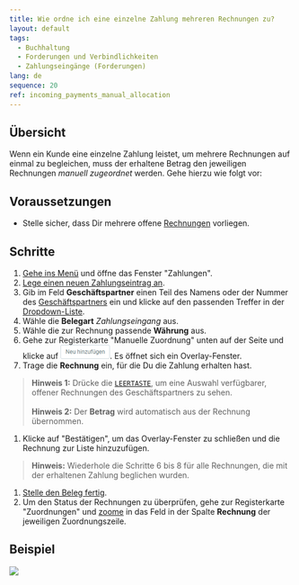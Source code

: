 ```yaml
---
title: Wie ordne ich eine einzelne Zahlung mehreren Rechnungen zu?
layout: default
tags:
  - Buchhaltung
  - Forderungen und Verbindlichkeiten
  - Zahlungseingänge (Forderungen)
lang: de
sequence: 20
ref: incoming_payments_manual_allocation
---
```


## Übersicht
Wenn ein Kunde eine einzelne Zahlung leistet, um mehrere Rechnungen auf einmal zu begleichen, muss der erhaltene Betrag den jeweiligen Rechnungen *manuell zugeordnet* werden. Gehe hierzu wie folgt vor:

## Voraussetzungen
- Stelle sicher, dass Dir mehrere offene [Rechnungen](Zu_Auftrag_Rechnung_erstellen) vorliegen.

## Schritte
1. [Gehe ins Menü](Menu) und öffne das Fenster "Zahlungen".
1. [Lege einen neuen Zahlungseintrag an](Neuer_Datensatz_Fenster_Webui).
1. Gib im Feld **Geschäftspartner** einen Teil des Namens oder der Nummer des [Geschäftspartners](Neuer_Geschaeftspartner) ein und klicke auf den passenden Treffer in der [Dropdown-Liste](Keyboard_Shortcuts_Liste).
1. Wähle die **Belegart** *Zahlungseingang* aus.
1. Wähle die zur Rechnung passende **Währung** aus.
1. Gehe zur Registerkarte "Manuelle Zuordnung" unten auf der Seite und klicke auf ![](assets/Neu_hinzufuegen_Button.png). Es öffnet sich ein Overlay-Fenster.
1. Trage die **Rechnung** ein, für die Du die Zahlung erhalten hast.
 >**Hinweis 1:** Drücke die [`LEERTASTE`](Keyboard_Shortcuts_Liste), um eine Auswahl verfügbarer, offener Rechnungen des Geschäftspartners zu sehen.<br><br>
 >**Hinweis 2:** Der **Betrag** wird automatisch aus der Rechnung übernommen.

1. Klicke auf "Bestätigen", um das Overlay-Fenster zu schließen und die Rechnung zur Liste hinzuzufügen.
 >**Hinweis:** Wiederhole die Schritte 6 bis 8 für alle Rechnungen, die mit der erhaltenen Zahlung beglichen wurden.

1. [Stelle den Beleg fertig](BelegverarbeitungFertigstellen).
1. Um den Status der Rechnungen zu überprüfen, gehe zur Registerkarte "Zuordnungen" und [zoome](Zoomen_in_Tabellenfeld) in das Feld in der Spalte **Rechnung** der jeweiligen Zuordnungszeile.

## Beispiel
![](assets/Zahlungseingaenge_manuelle_Zuordnung.gif)
